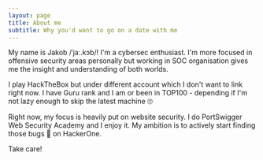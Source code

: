 ```yaml
---
layout: page
title: About me
subtitle: Why you'd want to go on a date with me
---
```


My name is Jakob /ˈjaː.kɔb/! I'm a cybersec enthusiast. I'm more focused in offensive security areas personally but working in SOC organisation gives me the insight and understanding of both worlds.

I play HackTheBox but under different account which I don't want to link right now. I have Guru rank and I am or been in TOP100 - depending if I'm not lazy enough to skip the latest machine 🙄

Right now, my focus is heavily put on website security. I do PortSwigger Web Security Academy and I enjoy it. My ambition is to actively start finding those bugs 🐛 on HackerOne.

Take care!
